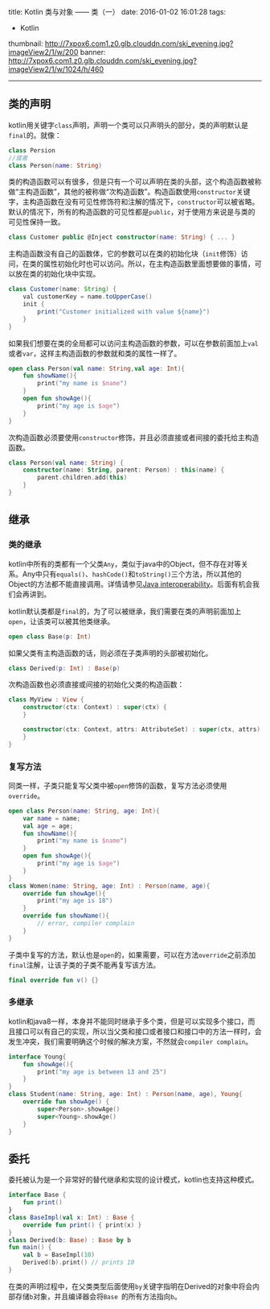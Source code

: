 title: Kotlin 类与对象 —— 类（一）
date: 2016-01-02 16:01:28
tags:
- Kotlin

thumbnail: http://7xpox6.com1.z0.glb.clouddn.com/ski_evening.jpg?imageView2/1/w/200
banner: http://7xpox6.com1.z0.glb.clouddn.com/ski_evening.jpg?imageView2/1/w/1024/h/460

---

## 类的声明

kotlin用关键字`class`声明，声明一个类可以只声明头的部分，类的声明默认是`final`的。就像：

```kotlin
class Persion
//或者
class Person(name: String)
```
<!--more-->

类的构造函数可以有很多，但是只有一个可以声明在类的头部，这个构造函数被称做“主构造函数”，其他的被称做“次构造函数”。构造函数使用`constructor`关键字，主构造函数在没有可见性修饰符和注解的情况下，`constructor`可以被省略。默认的情况下，所有的构造函数的可见性都是`public`，对于使用方来说是与类的可见性保持一致。

```kotlin
class Customer public @Inject constructor(name: String) { ... }
```
主构造函数没有自己的函数体，它的参数可以在类的初始化块（`init`修饰）访问，在类的属性初始化时也可以访问。所以，在主构造函数里面想要做的事情，可以放在类的初始化块中实现。

```java
class Customer(name: String) {
	val customerKey = name.toUpperCase()
    init {
        print("Customer initialized with value ${name}")
    }
}
```

如果我们想要在类的全局都可以访问主构造函数的参数，可以在参数前面加上`val`或者`var`，这样主构造函数的参数就和类的属性一样了。

```kotlin
open class Person(val name: String,val age: Int){
    fun showName(){
        print("my name is $name")
    }
    open fun showAge(){
        print("my age is $age")
    }
}
```
次构造函数必须要使用`constructor`修饰，并且必须直接或者间接的委托给主构造函数。

```kotlin
class Person(val name: String) {
    constructor(name: String, parent: Person) : this(name) {
        parent.children.add(this)
    }
}
```
## 继承

### 类的继承

kotlin中所有的类都有一个父类`Any`，类似于java中的Object，但不存在对等关系。Any中只有`equals()`、`hashCode()`和`toString()`三个方法，所以其他的Object的方法都不能直接调用。详情请参见[Java interoperability](https://kotlinlang.org/docs/reference/java-interop.html#object-methods)。后面有机会我们会再讲到。

kotlin默认类都是`final`的，为了可以被继承，我们需要在类的声明前面加上`open`，让该类可以被其他类继承。

```kotlin
open class Base(p: Int)
```
如果父类有主构造函数的话，则必须在子类声明的头部被初始化。

```kotlin
class Derived(p: Int) : Base(p)
```
次构造函数也必须直接或间接的初始化父类的构造函数：

```kotlin
class MyView : View {
    constructor(ctx: Context) : super(ctx) {
    }

    constructor(ctx: Context, attrs: AttributeSet) : super(ctx, attrs) {
    }
}
```

### 复写方法

同类一样，子类只能复写父类中被`open`修饰的函数，复写方法必须使用`override`。

```kotlin
open class Person(name: String, age: Int){
    var name = name;
    val age = age;
    fun showName(){
        print("my name is $name")
    }
    open fun showAge(){
        print("my age is $age")
    }
}
class Women(name: String, age: Int) : Person(name, age){
    override fun showAge(){
        print("my age is 18")
    }
    override fun showName(){
        // error, compiler complain
    }
}
```
子类中复写的方法，默认也是`open`的，如果需要，可以在方法`override`之前添加`final`注解，让该子类的子类不能再复写该方法。

```kotlin
final override fun v() {}
```

### 多继承

kotlin和java8一样，本身并不能同时继承于多个类，但是可以实现多个接口，而且接口可以有自己的实现，所以当父类和接口或者接口和接口中的方法一样时，会发生冲突，我们需要明确这个时候的解决方案，不然就会`compiler complain`。

```kotlin
interface Young{
    fun showAge(){
        print("my age is between 13 and 25")
    }
}
class Student(name: String, age: Int) : Person(name, age), Young{
    override fun showAge() {
        super<Person>.showAge()
        super<Young>.showAge()
    }
}
```

## 委托

委托被认为是一个非常好的替代继承和实现的设计模式，kotlin也支持这种模式。

```kotlin
interface Base {
    fun print()
}
class BaseImpl(val x: Int) : Base {
    override fun print() { print(x) }
}
class Derived(b: Base) : Base by b
fun main() {
    val b = BaseImpl(10)
    Derived(b).print() // prints 10
}
```

在类的声明过程中，在父类类型后面使用`by`关键字指明在Derived的对象中将会内部存储`b`对象，并且编译器会将`Base `的所有方法指向`b`。

